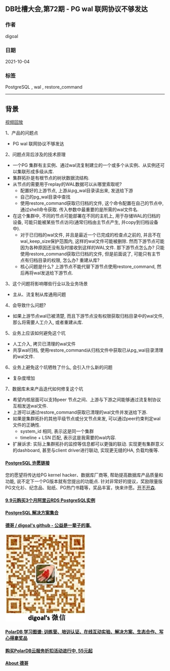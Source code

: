 ## DB吐槽大会,第72期 - PG wal 联网协议不够发达   
  
### 作者  
digoal  
  
### 日期  
2021-10-04  
  
### 标签  
PostgreSQL , wal , restore_command    
  
----  
  
## 背景  
[视频回放]()  
  
1、产品的问题点  
- PG wal 联网协议不够发达  
  
2、问题点背后涉及的技术原理  
- 一个PG 集群有主实例、通过wal流复制建立的一个或多个从实例、从实例还可以集联形成多级从库.   
- 集群拓扑是有根节点的树状数据流结构.  
- 从节点的需要用于replay的WAL数据可以从哪里索取呢?  
    - 配置好的上游节点, 上游从pg_wal目录读出来, 发送给下游  
    - 自己的pg_wal目录中查找  
    - 使用restore_command获取已归档的文件, 这个命令配置在自己的节点中, 通过shell命令获取. 传入参数中最重要的是所需的wal文件名.   
- 在这个集群中, 不同的节点可能部署在不同的主机上, 用于存储WAL的归档的设备, 可能只能被某些节点访问(通常归档由主节点产生, 并copy到归档设备中).  
    - 对于已归档的wal文件, 并且是最近一个已完成的检查点之前的, 并且不在wal_keep_size保护范围内, 这样的wal文件可能被删除. 然而下游节点可能因为各种原因还没有及时接收到这样的WAL文件. 那下游节点怎么办? 只能使用restore_command获取已归档的文件, 但是前面说了, 可能只有主节点有归档目录的权限, 怎么办? 重建从库?   
    - 核心问题是什么? 上游节点不能代替下游节点使用restore_command, 然后再将wal发送给下游节点.   
  
3、这个问题将影响哪些行业以及业务场景  
- 主从、流复制从库通用问题  
  
4、会导致什么问题?  
- 如果上游节点wal已被清楚, 而且下游节点没有权限获取归档目录中的wal文件, 那么将需要人工介入, 或者重建从库.   
  
5、业务上应该如何避免这个坑  
- 人工介入, 拷贝已清理的wal文件  
- 共享wal归档, 使用restore_command从归档文件中获取已从pg_wal目录清理的wal文件.   
  
6、业务上避免这个坑牺牲了什么, 会引入什么新的问题  
- 复杂度增加  
  
7、数据库未来产品迭代如何修复这个坑  
- 希望内核层面可以支持peer 节点之间、上游与下游之间能够通过流复制协议互相发送wal文件.   
- 上游可以通过restore_command获取已清理的wal文件并发送给下游.   
- 如果是集群拓扑的其他平级节点或分叉节点来发, 可以通过peer约束判定wal文件的正确性.   
    - system_id 相同, 表示这是同一个集群  
    - timeline + LSN 匹配, 表示这是我需要的wal内容.    
- 扩展诉求: 实际上集群拓扑的监控等信息都可以更强的联动. 实现更有集群意义的dashboard, 甚至与client driver进行联动, 实现更无缝的HA, 负载均衡等.    
  
  
#### [PostgreSQL 许愿链接](https://github.com/digoal/blog/issues/76 "269ac3d1c492e938c0191101c7238216")
您的愿望将传达给PG kernel hacker、数据库厂商等, 帮助提高数据库产品质量和功能, 说不定下一个PG版本就有您提出的功能点. 针对非常好的提议，奖励限量版PG文化衫、纪念品、贴纸、PG热门书籍等，奖品丰富，快来许愿。[开不开森](https://github.com/digoal/blog/issues/76 "269ac3d1c492e938c0191101c7238216").  
  
  
#### [9.9元购买3个月阿里云RDS PostgreSQL实例](https://www.aliyun.com/database/postgresqlactivity "57258f76c37864c6e6d23383d05714ea")
  
  
#### [PostgreSQL 解决方案集合](https://yq.aliyun.com/topic/118 "40cff096e9ed7122c512b35d8561d9c8")
  
  
#### [德哥 / digoal's github - 公益是一辈子的事.](https://github.com/digoal/blog/blob/master/README.md "22709685feb7cab07d30f30387f0a9ae")
  
  
![digoal's wechat](../pic/digoal_weixin.jpg "f7ad92eeba24523fd47a6e1a0e691b59")
  
  
#### [PolarDB 学习图谱: 训练营、培训认证、在线互动实验、解决方案、生态合作、写心得拿奖品](https://www.aliyun.com/database/openpolardb/activity "8642f60e04ed0c814bf9cb9677976bd4")
  
  
#### [购买PolarDB云服务折扣活动进行中, 55元起](https://www.aliyun.com/activity/new/polardb-yunparter?userCode=bsb3t4al "e0495c413bedacabb75ff1e880be465a")
  
  
#### [About 德哥](https://github.com/digoal/blog/blob/master/me/readme.md "a37735981e7704886ffd590565582dd0")
  
